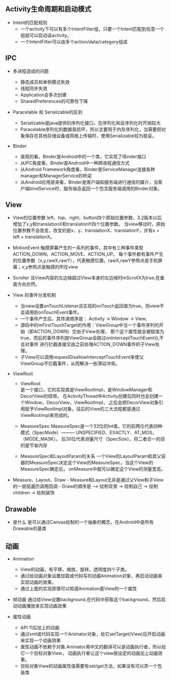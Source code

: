 ## Activity生命周期和启动模式   
  - Intent的匹配规则   
    - 一个activity下可以有多个IntentFilter组，只要一个Intent匹配到任意一个组就可以启动该activity。
    - 一个IntentFilter可以由多个action/data/category组成
    
## IPC
  - 多进程造成的问题
    - 静态成员和单例模式失效
    - 线程同步失效
    - Application会多次创建
    - SharedPreferences的可靠性下降
    
  - Paracelable 和 Serializable的区别
    - Serializable是java提供的序列化接口，在序列化和反序列化时开销较大
    - Paracelable序列化的数据易损坏，所以主要用于内存序列化，当需要把对象保存在其他存储设备或网络上传输时，使用Serializable较为稳妥。
  
  - Binder
    - 直观的看，Binder是Android中的一个类，它实现了IBinder接口
    - 从IPC角度看，Binder是Android中一种跨进程通信方式
    - 从Android Framework角度看，Binder是ServiceManager连接各种manager和ManagerService的桥梁
    - 从Android应用层来看，Binder是客户端和服务端进行通信的媒介，当客户端bindService时，服务端会返回一个包含服务端调用的Binder对象。
    
## View
  - View的位置参数
    left、top、right、button四个原始位置参数，3.2版本以后增加了x,y和translationX和translationY四个位置参数。
    当view移动时，原始位置参数不会改变，改变的是x、y、translationX、translationY，并有x = left + translationX。
    
  - MotionEvent
    触摸屏幕产生的一系列的事件，其中有三种事件类型ACTION_DOWN、ACTION_MOVE、ACTION_UP。
    每个事件都有事件产生的位置参数（x,y,rawX,rawY），代表触摸位置。rawX,rawY参照点是手机屏幕；x,y参照点是触摸的所在view
    
  - Scroller
    当View内容的左边缘超过View本身的左边缘时mScrollX为true,在垂直方向亦然。
    
  - View 的事件分发机制   
    - 当view设置onTouchListener且实现的onTouch返回值为true，则view不会调用到onTouchEvent事件。
    - 一个事件产生后，其传递顺序是： Activity -> Window -> View;
    - 源码中的mFirstTouchTarget的作用：ViewGroup中当一个事件序列的开始（即ACTION_DOWN）交由子View处理，
    那个这个属性就会被赋值为true，而后的事件序列就ViewGroup会跳过onInterceptTouchEvent(),不会对事件
    进行拦截直接交由之前处理ACTION_DOWN事件的子View处理。
    - 子View可以调用requestDisallowInterceptTouchEvent来使父ViewGroup不拦截事件，从而解决一些滑动冲突。
    
  - ViewRoot
    - ViewRoot   
      是一个接口，它的实现类是ViewRootImpl，是WindowManager和DecorView的纽带。
      在ActivityThread中Activity创建后同时也会创建一个Window，DecorView，ViewRootImpl，
      之后会把DecorView对象引用赋予ViewRootImpl对象。往后的Viwe的三大流程都是通过ViewRootImpl来完成的。
    - MeasureSpec
      MeasureSpec是一个32位的Int值，它的前两位代表四种模式（SpecMode）——— UNSPECIFIED、EXACTLY、AT_MOS，（MODE_MASK）。
      后30位代表测量尺寸（SpecSize）。将二者合一的目的是节省内存
      
    - MeasureSpec和LayoutParam的关系
      一个View的LayoutParam和其父容器的MeasureSpec决定这个View的MeasureSpec，当这个View的MeasureSpec确定后，
      onMeasure中就可以确定这个View的测量宽高。
      
   - Measure、Layout、Draw
    - Measure和Layout无非是通过父View和子View的一层层遍历调用回调
    - Draw的顺序是 ——> 绘制背景 -> 绘制自己 -> 绘制children -> 绘制装饰
    
    
## Drawable
  - 是什么
    是可以通过Canvas绘制的一个抽象的概念，在Android中是所有Drawable的基类
    
## 动画
  - Animation 
    - View的动画，有平移，缩放，旋转，透明度四个子类。
    - 通过给动画对象设置加载或代码写的动画Animation对象，再启动动画来实现动画的效果。
    - 通过上面的实现原理可以知道Animation是View的一个属性
    
  - 帧动画
    通过给View设置background,在代码中获取这个background，然后启动动画播放来实现动画效果
    
  - 属性动画
    - API 11后加上的动画
    - 通过xml或代码实现一个Animator对象，给它setTarget(View)后开启动画来实现一个动画效果
    - 属性动画不依赖于对象.Animator用中文的翻译可以是动画执行者，所以给它一个目标对象View，
    动画执行者让这个view按设定的动画加上动画效果。
    - 目标对象View的动画属性值需要有set/get方法，如果没有可以弄一个包装类
    
